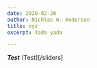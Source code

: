 ```yaml
---
date: 2020-02-20
author: Nichlas W. Andersen
title: xyz
excerpt: Yada yada

---
```

***Test***
(Test)[/sliders]